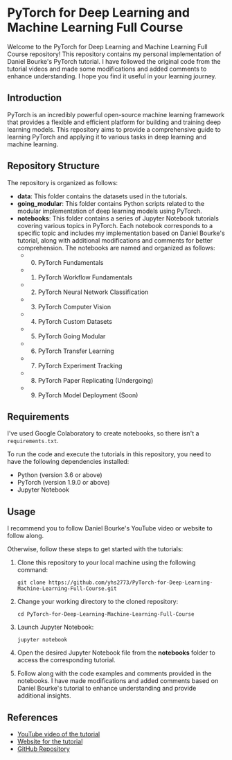 # PyTorch for Deep Learning and Machine Learning Full Course

Welcome to the PyTorch for Deep Learning and Machine Learning Full Course repository! This repository contains my personal implementation of Daniel Bourke's PyTorch tutorial. I have followed the original code from the tutorial videos and made some modifications and added comments to enhance understanding. I hope you find it useful in your learning journey.

## Introduction

PyTorch is an incredibly powerful open-source machine learning framework that provides a flexible and efficient platform for building and training deep learning models. This repository aims to provide a comprehensive guide to learning PyTorch and applying it to various tasks in deep learning and machine learning.

## Repository Structure

The repository is organized as follows:

- **data**: This folder contains the datasets used in the tutorials.
- **going_modular**: This folder contains Python scripts related to the modular implementation of deep learning models using PyTorch.
- **notebooks**: This folder contains a series of Jupyter Notebook tutorials covering various topics in PyTorch. Each notebook corresponds to a specific topic and includes my implementation based on Daniel Bourke's tutorial, along with additional modifications and comments for better comprehension. The notebooks are named and organized as follows:
    - 00. PyTorch Fundamentals
    - 01. PyTorch Workflow Fundamentals
    - 02. PyTorch Neural Network Classification
    - 03. PyTorch Computer Vision
    - 04. PyTorch Custom Datasets
    - 05. PyTorch Going Modular
    - 06. PyTorch Transfer Learning
    - 07. PyTorch Experiment Tracking
    - 08. PyTorch Paper Replicating (Undergoing)
    - 09. PyTorch Model Deployment (Soon)

## Requirements

I've used Google Colaboratory to create notebooks, so there isn't a `requirements.txt`.

To run the code and execute the tutorials in this repository, you need to have the following dependencies installed:

- Python (version 3.6 or above)
- PyTorch (version 1.9.0 or above)
- Jupyter Notebook

## Usage

I recommend you to follow Daniel Bourke's YouTube video or website to follow along.

Otherwise, follow these steps to get started with the tutorials:

1. Clone this repository to your local machine using the following command:

   ```shell
   git clone https://github.com/yhs2773/PyTorch-for-Deep-Learning-Machine-Learning-Full-Course.git
   ```
2. Change your working directory to the cloned repository:

   ```shell
   cd PyTorch-for-Deep-Learning-Machine-Learning-Full-Course
   ```
3. Launch Jupyter Notebook:

   ```shell
   jupyter notebook
   ```
4. Open the desired Jupyter Notebook file from the **notebooks** folder to access the corresponding tutorial.

5. Follow along with the code examples and comments provided in the notebooks. I have made modifications and added comments based on Daniel Bourke's tutorial to enhance understanding and provide additional insights.

## References
- [YouTube video of the tutorial](https://www.youtube.com/watch?v=Z_ikDlimN6A)
- [Website for the tutorial](https://www.learnpytorch.io/)
- [GitHub Repository](https://github.com/mrdbourke/pytorch-deep-learning)
